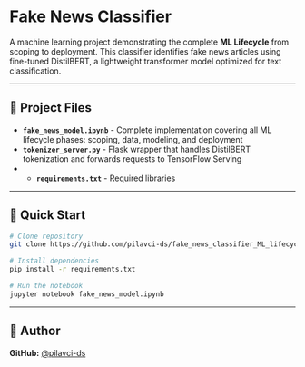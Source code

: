 # Fake News Classifier

A machine learning project demonstrating the complete **ML Lifecycle** from scoping to deployment. This classifier identifies fake news articles using fine-tuned DistilBERT, a lightweight transformer model optimized for text classification.

---

## 📁 Project Files

- **`fake_news_model.ipynb`** - Complete implementation covering all ML lifecycle phases: scoping, data, modeling, and deployment
- **`tokenizer_server.py`** - Flask wrapper that handles DistilBERT tokenization and forwards requests to TensorFlow Serving
- - **`requirements.txt`** - Required libraries

---

## 🚀 Quick Start

```bash
# Clone repository
git clone https://github.com/pilavci-ds/fake_news_classifier_ML_lifecycle.git

# Install dependencies
pip install -r requirements.txt

# Run the notebook
jupyter notebook fake_news_model.ipynb
```

---

## 👤 Author

**GitHub:** [@pilavci-ds](https://github.com/pilavci-ds)
